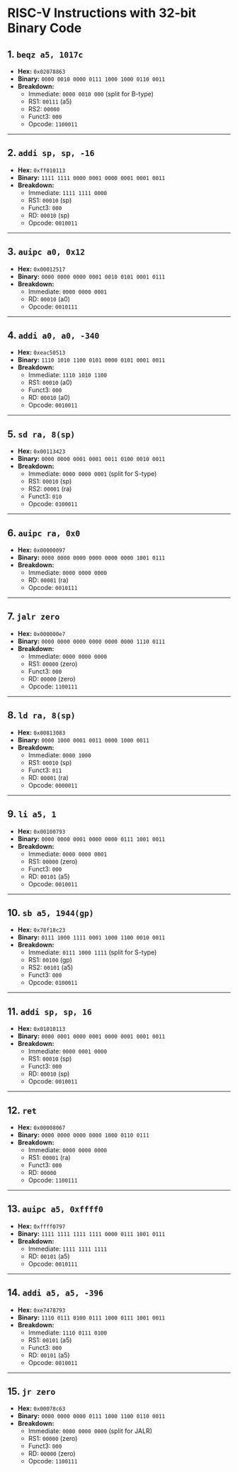 # RISC-V Instructions with 32-bit Binary Code

## 1. `beqz a5, 1017c`
- **Hex:** `0x02078863`
- **Binary:** `0000 0010 0000 0111 1000 1000 0110 0011`
- **Breakdown:**
  - Immediate: `0000 0010 000` (split for B-type)
  - RS1: `00111` (a5)
  - RS2: `00000`
  - Funct3: `000`
  - Opcode: `1100011`

---

## 2. `addi sp, sp, -16`
- **Hex:** `0xff010113`
- **Binary:** `1111 1111 0000 0001 0000 0001 0001 0011`
- **Breakdown:**
  - Immediate: `1111 1111 0000`
  - RS1: `00010` (sp)
  - Funct3: `000`
  - RD: `00010` (sp)
  - Opcode: `0010011`

---

## 3. `auipc a0, 0x12`
- **Hex:** `0x00012517`
- **Binary:** `0000 0000 0000 0001 0010 0101 0001 0111`
- **Breakdown:**
  - Immediate: `0000 0000 0001`
  - RD: `00010` (a0)
  - Opcode: `0010111`

---

## 4. `addi a0, a0, -340`
- **Hex:** `0xeac50513`
- **Binary:** `1110 1010 1100 0101 0000 0101 0001 0011`
- **Breakdown:**
  - Immediate: `1110 1010 1100`
  - RS1: `00010` (a0)
  - Funct3: `000`
  - RD: `00010` (a0)
  - Opcode: `0010011`

---

## 5. `sd ra, 8(sp)`
- **Hex:** `0x00113423`
- **Binary:** `0000 0000 0001 0001 0011 0100 0010 0011`
- **Breakdown:**
  - Immediate: `0000 0000 0001` (split for S-type)
  - RS1: `00010` (sp)
  - RS2: `00001` (ra)
  - Funct3: `010`
  - Opcode: `0100011`

---

## 6. `auipc ra, 0x0`
- **Hex:** `0x00000097`
- **Binary:** `0000 0000 0000 0000 0000 0000 1001 0111`
- **Breakdown:**
  - Immediate: `0000 0000 0000`
  - RD: `00001` (ra)
  - Opcode: `0010111`

---

## 7. `jalr zero`
- **Hex:** `0x000000e7`
- **Binary:** `0000 0000 0000 0000 0000 0000 1110 0111`
- **Breakdown:**
  - Immediate: `0000 0000 0000`
  - RS1: `00000` (zero)
  - Funct3: `000`
  - RD: `00000` (zero)
  - Opcode: `1100111`

---

## 8. `ld ra, 8(sp)`
- **Hex:** `0x00813083`
- **Binary:** `0000 1000 0001 0011 0000 1000 0011`
- **Breakdown:**
  - Immediate: `0000 1000`
  - RS1: `00010` (sp)
  - Funct3: `011`
  - RD: `00001` (ra)
  - Opcode: `0000011`

---

## 9. `li a5, 1`
- **Hex:** `0x00100793`
- **Binary:** `0000 0000 0001 0000 0000 0111 1001 0011`
- **Breakdown:**
  - Immediate: `0000 0000 0001`
  - RS1: `00000` (zero)
  - Funct3: `000`
  - RD: `00101` (a5)
  - Opcode: `0010011`

---

## 10. `sb a5, 1944(gp)`
- **Hex:** `0x78f18c23`
- **Binary:** `0111 1000 1111 0001 1000 1100 0010 0011`
- **Breakdown:**
  - Immediate: `0111 1000 1111` (split for S-type)
  - RS1: `00100` (gp)
  - RS2: `00101` (a5)
  - Funct3: `000`
  - Opcode: `0100011`

---

## 11. `addi sp, sp, 16`
- **Hex:** `0x01010113`
- **Binary:** `0000 0001 0000 0001 0000 0001 0001 0011`
- **Breakdown:**
  - Immediate: `0000 0001 0000`
  - RS1: `00010` (sp)
  - Funct3: `000`
  - RD: `00010` (sp)
  - Opcode: `0010011`

---

## 12. `ret`
- **Hex:** `0x00008067`
- **Binary:** `0000 0000 0000 0000 1000 0110 0111`
- **Breakdown:**
  - Immediate: `0000 0000 0000`
  - RS1: `00001` (ra)
  - Funct3: `000`
  - RD: `00000`
  - Opcode: `1100111`

---

## 13. `auipc a5, 0xffff0`
- **Hex:** `0xffff0797`
- **Binary:** `1111 1111 1111 1111 0000 0111 1001 0111`
- **Breakdown:**
  - Immediate: `1111 1111 1111`
  - RD: `00101` (a5)
  - Opcode: `0010111`

---

## 14. `addi a5, a5, -396`
- **Hex:** `0xe7478793`
- **Binary:** `1110 0111 0100 0111 1000 0111 1001 0011`
- **Breakdown:**
  - Immediate: `1110 0111 0100`
  - RS1: `00101` (a5)
  - Funct3: `000`
  - RD: `00101` (a5)
  - Opcode: `0010011`

---

## 15. `jr zero`
- **Hex:** `0x00078c63`
- **Binary:** `0000 0000 0000 0111 1000 1100 0110 0011`
- **Breakdown:**
  - Immediate: `0000 0000 0000` (split for JALR)
  - RS1: `00000` (zero)
  - Funct3: `000`
  - RD: `00000` (zero)
  - Opcode: `1100111`

